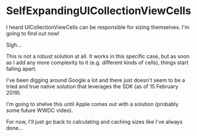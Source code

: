 # SelfExpandingUICollectionViewCells
I heard UICollectionViewCells can be responsible for sizing themselves. I'm going to find out now!

Sigh...

This is not a robust solution at all. It works in this specific case, but as soon as I add any more complexity to it (e.g. different kinds of cells), things start falling apart.

I've been digging around Google a lot and there just doesn't seem to be a tried and true native solution that leverages the SDK (as of 15 February 2019).

I'm going to shelve this until Apple comes out with a solution (probably some future WWDC video).

For now, I'll just go back to calculating and caching sizes like I've always done...
